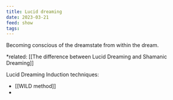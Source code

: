 ```yaml
---
title: Lucid dreaming
date: 2023-03-21
feed: show
tags:
---
```


Becoming conscious of the dreamstate from within the dream. 

*related: [[The difference between Lucid Dreaming and Shamanic Dreaming]]

Lucid Dreaming Induction techniques:

- [[WILD method]]
- 